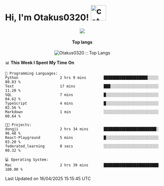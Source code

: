 <h1> Hi, I'm Otakus0320! <img src="https://media.giphy.com/media/mGcNjsfWAjY5AEZNw6/giphy.gif" width="50" alt="cat"></h1>

<p align="center"><a href="https://wakatime.com/@044d69d0-1253-4f60-96b6-5d19a0f9dde5"><img src="https://wakatime.com/badge/user/044d69d0-1253-4f60-96b6-5d19a0f9dde5.svg" /></a></p>

<h4 align="center">Top langs</h4>

<p align="center"><img src="https://github-readme-stats.vercel.app/api/top-langs/?username=Otakus0320&langs_count=10&theme=tokyonight&layout=compact&timestamp={{random_number}}" alt="Otakus0320 :: Top Langs" /></p>

<!--START_SECTION:waka-->
📊 **This Week I Spent My Time On** 

```text
💬 Programming Languages: 
Python                   2 hrs 9 mins        ████████████████████░░░░░   80.83 % 
Text                     17 mins             ███░░░░░░░░░░░░░░░░░░░░░░   11.20 % 
SQL                      7 mins              █░░░░░░░░░░░░░░░░░░░░░░░░   04.62 % 
TypeScript               4 mins              █░░░░░░░░░░░░░░░░░░░░░░░░   02.56 % 
Markdown                 1 min               ░░░░░░░░░░░░░░░░░░░░░░░░░   00.64 % 

🐱‍💻 Projects: 
dongji                   2 hrs 34 mins       ████████████████████████░   96.48 % 
React-Playground         5 mins              █░░░░░░░░░░░░░░░░░░░░░░░░   03.20 % 
federated_learning       0 secs              ░░░░░░░░░░░░░░░░░░░░░░░░░   00.32 % 

💻 Operating System: 
Mac                      2 hrs 39 mins       █████████████████████████   100.00 % 
```


 Last Updated on 16/04/2025 15:15:45 UTC
<!--END_SECTION:waka-->
